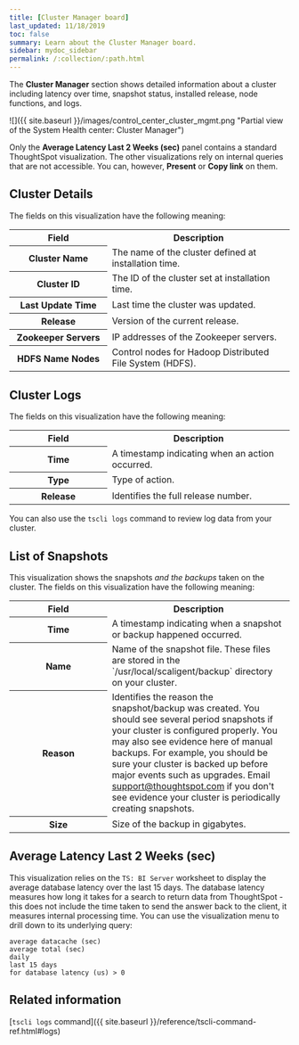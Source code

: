 ```yaml
---
title: [Cluster Manager board]
last_updated: 11/18/2019
toc: false
summary: Learn about the Cluster Manager board.
sidebar: mydoc_sidebar
permalink: /:collection/:path.html
---
```


The **Cluster Manager** section shows detailed information about a cluster
including latency over time, snapshot status, installed release, node functions,
and logs.

 ![]({{ site.baseurl }}/images/control_center_cluster_mgmt.png "Partial view of the System Health center: Cluster Manager")

Only the **Average Latency Last 2 Weeks (sec)** panel contains a standard
ThoughtSpot visualization. The other visualizations rely on internal queries
that are not accessible. You can, however, **Present** or **Copy link** on them.

## Cluster Details

The fields on this visualization have the following meaning:

 <table>
 <colgroup>
    <col style="width:35%" />
    <col style="width:65%" />
 </colgroup>
    <tr>
       <th>Field</th>
       <th>Description</th>
    </tr>
    <tr>
       <th>Cluster Name</th>
       <td>
          The name of the cluster defined at installation time.
       </td>
    </tr>
    <tr>
       <th>Cluster ID</th>
       <td>
          The ID of the cluster set at installation time.
       </td>
    </tr>
    <tr>
       <th>Last Update Time</th>
       <td>
          Last time the cluster was updated.
       </td>
    </tr>
    <tr>
       <th>Release</th>
       <td>
          Version of the current release.
       </td>
    </tr>
    <tr>
       <th>Zookeeper Servers</th>
       <td>
          IP addresses of the Zookeeper servers.
       </td>
    </tr>
    <tr>
       <th>HDFS Name Nodes</th>
       <td>
          Control nodes for Hadoop Distributed File System (HDFS).
       </td>
    </tr>
   </table>

## Cluster Logs

The fields on this visualization have the following meaning:

<table>
<colgroup>
   <col style="width:35%" />
   <col style="width:65%" />
</colgroup>
   <tr>
      <th>Field</th>
      <th>Description</th>
   </tr>
   <tr>
      <th>Time</th>
      <td>
         A timestamp indicating when an action occurred.
      </td>
   </tr>
   <tr>
      <th>Type</th>
      <td>
         Type of action.
      </td>
   </tr>
   <tr>
      <th>Release</th>
      <td>
        Identifies the full release number.
      </td>
   </tr>
</table>

You can also use the `tscli logs` command to review log data from your cluster.

## List of Snapshots

This visualization shows the snapshots _and the backups_ taken on the cluster.
The fields on this visualization have the following meaning:

<table>
<colgroup>
   <col style="width:35%" />
   <col style="width:65%" />
</colgroup>
   <tr>
      <th>Field</th>
      <th>Description</th>
   </tr>
   <tr>
      <th>Time</th>
      <td>
         A timestamp indicating when a snapshot or backup happened occurred.
      </td>
   </tr>
   <tr>
      <th>Name</th>
      <td>
         Name of the snapshot file. These files are stored in the `/usr/local/scaligent/backup` directory on your cluster.
      </td>
   </tr>
   <tr>
      <th>Reason</th>
      <td>
        Identifies the reason the snapshot/backup was created. You should see several period snapshots if your cluster is configured properly. You may also see evidence here of manual backups. For example, you should be sure your cluster is backed up before major events such as upgrades. Email <a href="mailto:support@thoughtspot.com">support@thoughtspot.com</a> if you don't see evidence your cluster is periodically creating snapshots.
      </td>
   </tr>
   <tr>
      <th>Size</th>
      <td>
        Size of the backup in gigabytes.
      </td>
   </tr>
</table>

## Average Latency Last 2 Weeks (sec)

This visualization relies on the `TS: BI Server` worksheet to display the
average database latency over the last 15 days. The database latency measures how long it takes for a search to return data from ThoughtSpot - this does not include the time taken to send the answer back to the client, it measures internal processing time. You can use the visualization
menu to drill down to its underlying query:

```
average datacache (sec)
average total (sec)
daily
last 15 days
for database latency (us) > 0
```

## Related information

[`tscli logs` command]({{ site.baseurl }}/reference/tscli-command-ref.html#logs)
